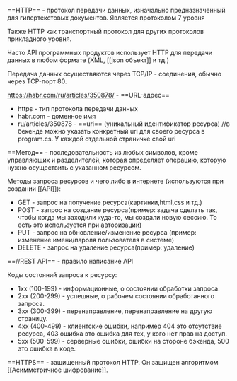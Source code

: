 ==HTTP== - протокол передачи данных, изначально предназначенный для гипертекстовых документов.
Является протоколом 7 уровня

Также HTTP как транспортный протокол для других протоколов прикладного уровня.

Часто API программных продуктов использует HTTP для передачи данных в любом формате (XML, [[json объект]] и тд.)

Передача данных осуществяются через TCP/IP - соединения, обычно через TCP-порт 80.

https://habr.com/ru/articles/350878/ - ==URL-адрес==
- https - тип протокола передачи данных
- habr.com - доменное имя
- ru/articles/350878 - ==uri== (уникальный идентификатор ресурса) //в бекенде можно указать конкретный uri для своего ресурса в program.cs. У каждой отдельной страничке свой uri

==Метод== - последовательность из любых символов, кроме управляющих и разделителей, которая определяет операцию, которую нужно осуществить с указанном ресурсом.

Методы запроса ресурсов и чего либо в интернете (используются при создании [[API]]):
- GET - запрос на получение ресурса(картинки,html,css и тд.)
- POST - запрос на создание ресурса(пример: задача сделать так, чтобы когда мы заходили куда-то, мы создали новую сессию. То есть это используется при авторизации)
- PUT - запрос на обновление/изменение ресурса (пример: изменение имени/пароля пользователя в системе)
- DELETE - запрос на удаление ресурса(пример: удаление)

==//REST API== - правило написание API

Коды состояний запроса к ресурсу:
- 1хх (100-199) - информационные, о состоянии обработки запроса.
- 2хх (200-299) - успешные, о рабочем состоянии обработанного запроса.
- 3хх (300-399) - перенаправление, перенаправление на другую страницу.
- 4хх (400-499) - клиентские ошибки, например 404 это отсутствие ресурса, 403 ошибка это ошибка для тех, у кого нет прав на доступ.
- 5хх (500-599) - серверные ошибки, ошибки на стороне бэкенда, 500 это ошибка в коде.

==HTTPS== - защищенный протокол HTTP. Он защищен алгоритмом [[Асимметричное шифрование]].





